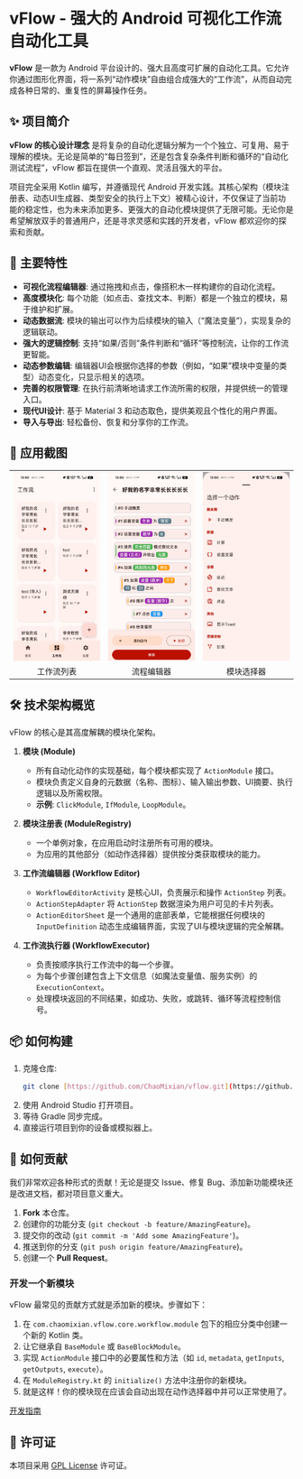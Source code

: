 # vFlow - 强大的 Android 可视化工作流自动化工具

**vFlow** 是一款为 Android 平台设计的、强大且高度可扩展的自动化工具。它允许你通过图形化界面，将一系列“动作模块”自由组合成强大的“工作流”，从而自动完成各种日常的、重复性的屏幕操作任务。

## ✨ 项目简介

**vFlow 的核心设计理念** 是将复杂的自动化逻辑分解为一个个独立、可复用、易于理解的模块。无论是简单的“每日签到”，还是包含复杂条件判断和循环的“自动化测试流程”，vFlow 都旨在提供一个直观、灵活且强大的平台。

项目完全采用 Kotlin 编写，并遵循现代 Android 开发实践。其核心架构（模块注册表、动态UI生成器、类型安全的执行上下文）被精心设计，不仅保证了当前功能的稳定性，也为未来添加更多、更强大的自动化模块提供了无限可能。无论你是希望解放双手的普通用户，还是寻求灵感和实践的开发者，vFlow 都欢迎你的探索和贡献。

## 🚀 主要特性

* **可视化流程编辑器**: 通过拖拽和点击，像搭积木一样构建你的自动化流程。
* **高度模块化**: 每个功能（如点击、查找文本、判断）都是一个独立的模块，易于维护和扩展。
* **动态数据流**: 模块的输出可以作为后续模块的输入（“魔法变量”），实现复杂的逻辑联动。
* **强大的逻辑控制**: 支持“如果/否则”条件判断和“循环”等控制流，让你的工作流更智能。
* **动态参数编辑**: 编辑器UI会根据你选择的参数（例如，“如果”模块中变量的类型）动态变化，只显示相关的选项。
* **完善的权限管理**: 在执行前清晰地请求工作流所需的权限，并提供统一的管理入口。
* **现代UI设计**: 基于 Material 3 和动态取色，提供美观且个性化的用户界面。
* **导入与导出**: 轻松备份、恢复和分享你的工作流。

## 📸 应用截图

<table>
  <tr>
    <td><img src="docs/screenshot1.jpg" width="200"></td>
    <td><img src="docs/screenshot2.jpg" width="200"></td>
    <td><img src="docs/screenshot3.jpg" width="200"></td>
  </tr>
  <tr>
    <td align="center">工作流列表</td>
    <td align="center">流程编辑器</td>
    <td align="center">模块选择器</td>
  </tr>
</table>


## 🛠️ 技术架构概览

vFlow 的核心是其高度解耦的模块化架构。

1.  **模块 (Module)**
    * 所有自动化动作的实现基础，每个模块都实现了 `ActionModule` 接口。
    * 模块负责定义自身的元数据（名称、图标）、输入输出参数、UI摘要、执行逻辑以及所需权限。
    * **示例**: `ClickModule`, `IfModule`, `LoopModule`。

2.  **模块注册表 (ModuleRegistry)**
    * 一个单例对象，在应用启动时注册所有可用的模块。
    * 为应用的其他部分（如动作选择器）提供按分类获取模块的能力。

3.  **工作流编辑器 (Workflow Editor)**
    * `WorkflowEditorActivity` 是核心UI，负责展示和操作 `ActionStep` 列表。
    * `ActionStepAdapter` 将 `ActionStep` 数据渲染为用户可见的卡片列表。
    * `ActionEditorSheet` 是一个通用的底部表单，它能根据任何模块的 `InputDefinition` 动态生成编辑界面，实现了UI与模块逻辑的完全解耦。

4.  **工作流执行器 (WorkflowExecutor)**
    * 负责按顺序执行工作流中的每一个步骤。
    * 为每个步骤创建包含上下文信息（如魔法变量值、服务实例）的 `ExecutionContext`。
    * 处理模块返回的不同结果，如成功、失败，或跳转、循环等流程控制信号。

## 📦 如何构建

1.  克隆仓库:
    ```bash
    git clone [https://github.com/ChaoMixian/vflow.git](https://github.com/ChaoMixian/vflow.git)
    ```
2.  使用 Android Studio 打开项目。
3.  等待 Gradle 同步完成。
4.  直接运行项目到你的设备或模拟器上。

## 🤝 如何贡献

我们非常欢迎各种形式的贡献！无论是提交 Issue、修复 Bug、添加新功能模块还是改进文档，都对项目意义重大。

1.  **Fork** 本仓库。
2.  创建你的功能分支 (`git checkout -b feature/AmazingFeature`)。
3.  提交你的改动 (`git commit -m 'Add some AmazingFeature'`)。
4.  推送到你的分支 (`git push origin feature/AmazingFeature`)。
5.  创建一个 **Pull Request**。

### 开发一个新模块

vFlow 最常见的贡献方式就是添加新的模块。步骤如下：

1.  在 `com.chaomixian.vflow.core.workflow.module` 包下的相应分类中创建一个新的 Kotlin 类。
2.  让它继承自 `BaseModule` 或 `BaseBlockModule`。
3.  实现 `ActionModule` 接口中的必要属性和方法（如 `id`, `metadata`, `getInputs`, `getOutputs`, `execute`）。
4.  在 `ModuleRegistry.kt` 的 `initialize()` 方法中注册你的新模块。
5.  就是这样！你的模块现在应该会自动出现在动作选择器中并可以正常使用了。

[开发指南](docs/CONTRIBUTION.md)

## 📄 许可证

本项目采用 [GPL License](LICENSE) 许可证。